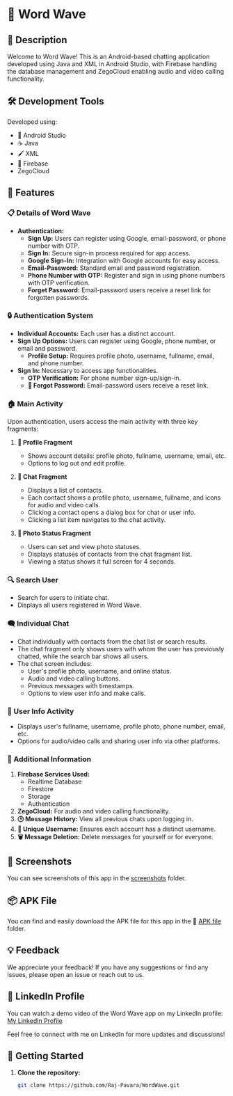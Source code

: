 # 🌊 Word Wave

## 📜 Description

Welcome to Word Wave! This is an Android-based chatting application developed using Java and XML in Android Studio, with Firebase handling the database management and ZegoCloud enabling audio and video calling functionality.

## 🛠️ Development Tools

Developed using:
- 📱 Android Studio
- ☕ Java
- 🖌️ XML
- 💾 Firebase
- ZegoCloud

## 🚀 Features

### 📋 Details of Word Wave

- **Authentication:**
  - **Sign Up:** Users can register using Google, email-password, or phone number with OTP.
  - **Sign In:** Secure sign-in process required for app access.
  - **Google Sign-In:** Integration with Google accounts for easy access.
  - **Email-Password:** Standard email and password registration.
  - **Phone Number with OTP:** Register and sign in using phone numbers with OTP verification.
  - **Forget Password:** Email-password users receive a reset link for forgotten passwords.

### 🔒 Authentication System

- **Individual Accounts:** Each user has a distinct account.
- **Sign Up Options:** Users can register using Google, phone number, or email and password.
  - **Profile Setup:** Requires profile photo, username, fullname, email, and phone number.
- **Sign In:** Necessary to access app functionalities.
  - **OTP Verification:** For phone number sign-up/sign-in.
  - **🔑 Forgot Password:** Email-password users receive a reset link.

### 🏠 Main Activity

Upon authentication, users access the main activity with three key fragments:

1. **👤 Profile Fragment**
   - Shows account details: profile photo, fullname, username, email, etc.
   - Options to log out and edit profile.

2. **💬 Chat Fragment**
   - Displays a list of contacts.
   - Each contact shows a profile photo, username, fullname, and icons for audio and video calls.
   - Clicking a contact opens a dialog box for chat or user info.
   - Clicking a list item navigates to the chat activity.

3. **📸 Photo Status Fragment**
   - Users can set and view photo statuses.
   - Displays statuses of contacts from the chat fragment list.
   - Viewing a status shows it full screen for 4 seconds.

### 🔍 Search User

- Search for users to initiate chat.
- Displays all users registered in Word Wave.

### 🗨️ Individual Chat

- Chat individually with contacts from the chat list or search results.
- The chat fragment only shows users with whom the user has previously chatted, while the search bar shows all users.
- The chat screen includes:
  - User's profile photo, username, and online status.
  - Audio and video calling buttons.
  - Previous messages with timestamps.
  - Options to view user info and make calls.

### 📇 User Info Activity

- Displays user's fullname, username, profile photo, phone number, email, etc.
- Options for audio/video calls and sharing user info via other platforms.

### 📌 Additional Information

1. **Firebase Services Used:**
   - Realtime Database
   - Firestore
   - Storage
   - Authentication
2. **ZegoCloud:** For audio and video calling functionality.
3. **🕒 Message History:** View all previous chats upon logging in.
4. **🔑 Unique Username:** Ensures each account has a distinct username.
5. **🗑️ Message Deletion:** Delete messages for yourself or for everyone.

## 📸 Screenshots

You can see screenshots of this app in the [screenshots](https://github.com/Raj-Pavara/WordWave/tree/main/screenshots) folder.

## 📦 APK File

You can find and easily download the APK file for this app in the 📁 [APK file](https://github.com/Raj-Pavara/WordWave/tree/main/APK%20file) folder.

## 💡 Feedback

We appreciate your feedback! If you have any suggestions or find any issues, please open an issue or reach out to us.

## 🔗 LinkedIn Profile

You can watch a demo video of the Word Wave app on my LinkedIn profile: [My LinkedIn Profile](https://www.linkedin.com/in/raj-pavara-6b65262aa?utm_source=share&utm_campaign=share_via&utm_content=profile&utm_medium=android_app)

Feel free to connect with me on LinkedIn for more updates and discussions!

## 🚀 Getting Started

1. **Clone the repository:**
   ```bash
   git clone https://github.com/Raj-Pavara/WordWave.git
